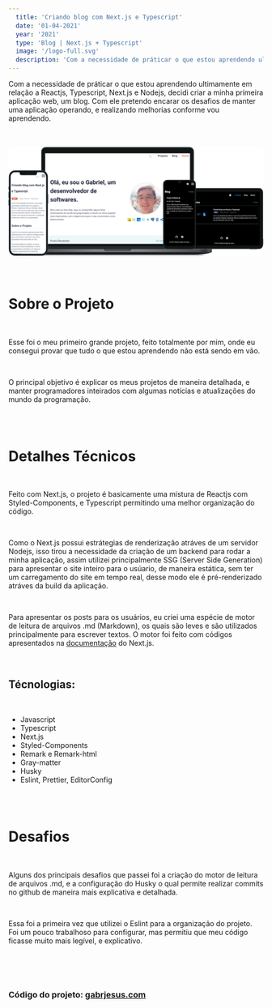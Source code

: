 ```yaml
---
  title: 'Criando blog com Next.js e Typescript'
  date: '01-04-2021'
  year: '2021'
  type: 'Blog | Next.js + Typescript'
  image: '/logo-full.svg'
  description: 'Com a necessidade de práticar o que estou aprendendo ultimamente em relação a Reactjs, Typescript, Next.js e Nodejs, decidi criar a minha primeira aplicação web, um blog.'
---
```


Com a necessidade de práticar o que estou aprendendo ultimamente em relação a Reactjs, Typescript, Next.js e Nodejs, decidi criar a minha primeira aplicação web, um blog. Com ele pretendo encarar os desafios de manter uma aplicação operando, e realizando melhorias conforme vou aprendendo.

<br />
<br />

<div class="imageContainer">
  <img src="https://raw.githubusercontent.com/Gabriel-J3sus/gabrieljesus.com/main/.github/gabrjesus.png" alt="gabrjesus.com" />
</div>

<br />
<br />

# Sobre o Projeto

<br />

Esse foi o meu primeiro grande projeto, feito totalmente por mim, onde eu consegui provar que tudo o que estou aprendendo não está sendo em vão.

<br />

O principal objetivo é explicar os meus projetos de maneira detalhada, e manter programadores inteirados com algumas notícias e atualizações do mundo da programação.

<br />
<br />

# Detalhes Técnicos

<br />

Feito com Next.js, o projeto é basicamente uma mistura de Reactjs com Styled-Components, e Typescript permitindo uma melhor organização do código.

<br />

Como o Next.js possui estrátegias de renderização atráves de um servidor Nodejs, isso tirou a necessidade da criação de um backend para rodar a minha aplicação, assim utilizei principalmente SSG (Server Side Generation) para apresentar o site inteiro para o usúario, de maneira estática, sem ter um carregamento do site em tempo real, desse modo ele é pré-renderizado atráves da build da aplicação.

<br />

Para apresentar os posts para os usuários, eu criei uma espécie de motor de leitura de arquivos .md (Markdown), os quais são leves e são utilizados principalmente para escrever textos. O motor foi feito com códigos apresentados na <a target="_blank" rel="noopener oreferrer" href="https://nextjs.org/learn/basics/create-nextjs-app">documentação</a> do Next.js.

<br />

## Técnologias:

<br />

- Javascript
- Typescript
- Next.js
- Styled-Components
- Remark e Remark-html
- Gray-matter
- Husky
- Eslint, Prettier, EditorConfig

<br />
<br />

# Desafios

<br />

Alguns dos principais desafios que passei foi a criação do motor de leitura de arquivos .md, e a configuração do Husky o qual permite realizar commits no github de maneira mais explicativa e detalhada.

<br />

Essa foi a primeira vez que utilizei o Eslint para a organização do projeto. Foi um pouco trabalhoso para configurar, mas permitiu que meu código ficasse muito mais legível, e explicativo.

<br />
<br />
<br />

### Código do projeto: <a target="_blank" rel="noopener oreferrer" href="https://github.com/Gabriel-J3sus/gabrieljesus.com"> gabrjesus.com </a>

